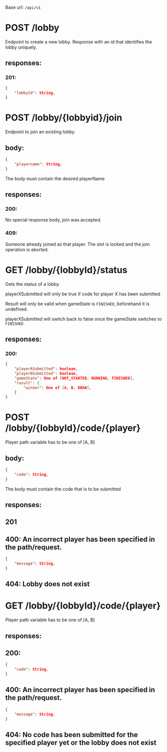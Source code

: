 Base url: `/api/v1`

# POST /lobby

Endpoint to create a new lobby.
Response with an id that identifies the lobby uniquely.

## responses:
### 201:
```json
{
    "lobbyId": String,
}
```

# POST /lobby/{lobbyid}/join

Endpoint to join an existing lobby.

## body:
```json
{
    "playername": String,
}
```

The body must contain the desired playerName

## responses:
### 200:
No special response body, join was accepted.

### 409:
Someone already joined as that player. The slot is locked and the join operation is aborted.


# GET /lobby/{lobbyId}/status

Gets the status of a lobby.

playerXSubmitted will only be true if code for player X has been submitted

Result will only be valid when gameState is `FINISHED`, beforehand it is undefined.

playerXSubmitted will switch back to false once the gameState switches to `FINISHED`

## responses:
### 200:
```json
{
    "playerASubmitted": boolean,
    "playerBSubmitted": boolean,
    "gameState": One of [NOT_STARTED, RUNNING, FINISHED], 
    "result": {
        "winner": One of [A, B, DRAW], 
    }
}
```

# POST /lobby/{lobbyId}/code/{player}
Player path variable has to be one of [A, B]

## body:
```json
{
    "code": String,
}
```

The body must contain the code that is to be submitted

## responses:
## 201
## 400: An incorrect player has been specified in the path/request.
```json
{
    "message": String,
}
```
## 404: Lobby does not exist


# GET /lobby/{lobbyId}/code/{player}
Player path variable has to be one of [A, B]


## responses:
## 200:
```json
{
    "code": String,
}
```
## 400: An incorrect player has been specified in the path/request.
```json
{
    "message": String,
}
```
## 404: No code has been submitted for the specified player yet or the lobby does not exist


